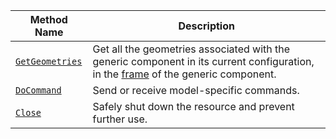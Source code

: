 <!-- prettier-ignore -->
| Method Name                                   | Description                              |
| --------------------------------------------- | ---------------------------------------- |
| [`GetGeometries`](/components/generic/#getgeometries) | Get all the geometries associated with the generic component in its current configuration, in the [frame](/services/frame-system/) of the generic component. |
| [`DoCommand`](/components/generic/#docommand) | Send or receive model-specific commands. |
| [`Close`](/components/generic/#close) | Safely shut down the resource and prevent further use. |
